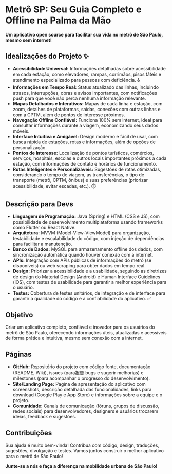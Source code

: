 # Metrô SP: Seu Guia Completo e Offline na Palma da Mão 

**Um aplicativo open source para facilitar sua vida no metrô de São Paulo, mesmo sem internet!**

## Idealizações do Projeto ✨

*   **Acessibilidade Universal:** Informações detalhadas sobre acessibilidade em cada estação, como elevadores, rampas, corrimãos, pisos táteis e atendimento especializado para pessoas com deficiência. ♿
*   **Informações em Tempo Real:** Status atualizado das linhas, incluindo atrasos, interrupções, obras e avisos importantes, com notificações push para que você não perca nenhuma informação relevante. 
*   **Mapas Detalhados e Interativos:** Mapas de cada linha e estação, com zoom, detalhes de plataformas, saídas, conexões com outras linhas e com a CPTM, além de pontos de interesse próximos. ️
*   **Navegação Offline Confiável:** Funciona 100% sem internet, ideal para consultar informações durante a viagem, economizando seus dados móveis. 
*   **Interface Intuitiva e Amigável:** Design moderno e fácil de usar, com busca rápida de estações, rotas e informações, além de opções de personalização. 
*   **Pontos de Interesse:** Localização de pontos turísticos, comércios, serviços, hospitais, escolas e outros locais importantes próximos a cada estação, com informações de contato e horários de funcionamento. 
*   **Rotas Inteligentes e Personalizáveis:** Sugestões de rotas otimizadas, considerando o tempo de viagem, as transferências, o tipo de transporte (metrô, CPTM, ônibus) e suas preferências (priorizar acessibilidade, evitar escadas, etc.). ⏱️

## Descrição para Devs ‍

*   **Linguagem de Programação:** Java (Spring) e HTML (CSS e JS), com possibilidade de desenvolvimento multiplataforma usando frameworks como Flutter ou React Native. ‍
*   **Arquitetura:** MVVM (Model-View-ViewModel) para organização, testabilidade e escalabilidade do código, com injeção de dependências para facilitar a manutenção. ️
*   **Banco de Dados:** MySQL para armazenamento offline dos dados, com sincronização automática quando houver conexão com a internet. ️
*   **APIs:** Integração com APIs públicas de informações do metrô (se disponíveis) ou web scraping para obter dados em tempo real. 
*   **Design:** Priorizar a acessibilidade e a usabilidade, seguindo as diretrizes de design do Material Design (Android) e Human Interface Guidelines (iOS), com testes de usabilidade para garantir a melhor experiência para o usuário. 
*   **Testes:** Cobertura de testes unitários, de integração e de interface para garantir a qualidade do código e a confiabilidade do aplicativo. ✅

## Objetivo 

Criar um aplicativo completo, confiável e inovador para os usuários do metrô de São Paulo, oferecendo informações úteis, atualizadas e acessíveis de forma prática e intuitiva, mesmo sem conexão com a internet.

## Páginas 

*   **GitHub:** Repositório do projeto com código fonte, documentação (README, Wiki), issues (para报告 bugs e sugerir melhorias) e milestones (para acompanhar o progresso do desenvolvimento). 
*   **Site/Landing Page:** Página de apresentação do aplicativo com screenshots, descrição detalhada das funcionalidades, links para download (Google Play e App Store) e informações sobre a equipe e o projeto. 
*   **Comunidade:** Canais de comunicação (fóruns, grupos de discussão, redes sociais) para desenvolvedores, designers e usuários trocarem ideias, feedback e sugestões. ️

## Contribuições 

Sua ajuda é muito bem-vinda! Contribua com código, design, traduções, sugestões, divulgação e testes. Vamos juntos construir o melhor aplicativo para o metrô de São Paulo! 

**Junte-se a nós e faça a diferença na mobilidade urbana de São Paulo!**
